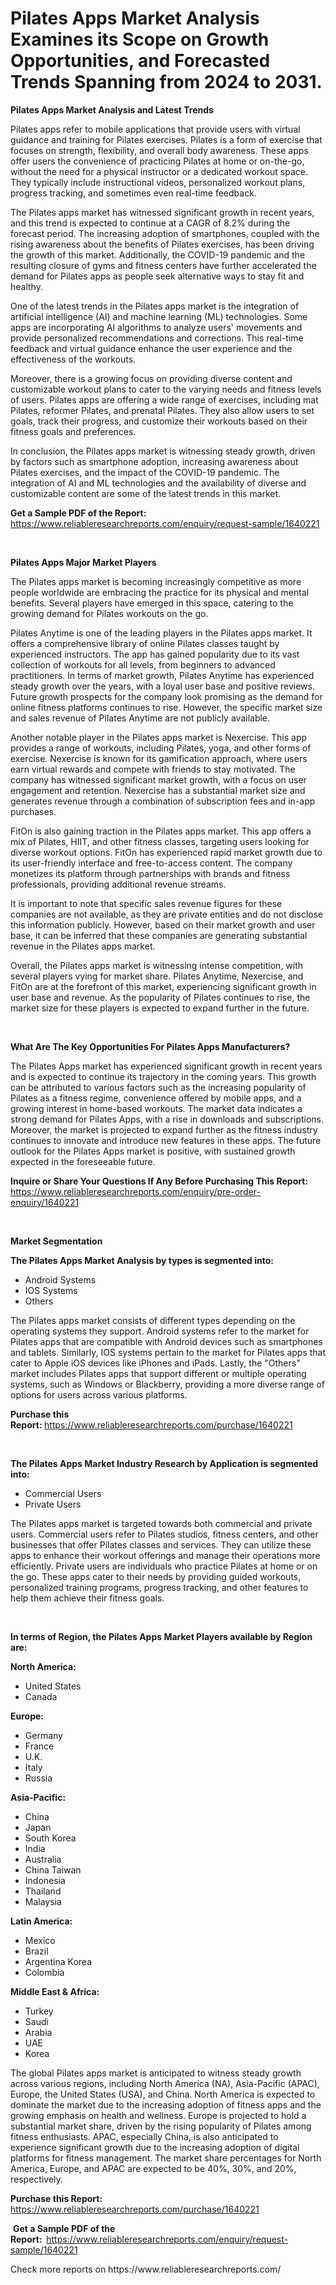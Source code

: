 <p><h1>Pilates Apps Market Analysis Examines its Scope on Growth Opportunities, and Forecasted Trends Spanning from 2024 to 2031.</h1></p><p><strong>Pilates Apps Market Analysis and Latest Trends</strong></p>
<p><p>Pilates apps refer to mobile applications that provide users with virtual guidance and training for Pilates exercises. Pilates is a form of exercise that focuses on strength, flexibility, and overall body awareness. These apps offer users the convenience of practicing Pilates at home or on-the-go, without the need for a physical instructor or a dedicated workout space. They typically include instructional videos, personalized workout plans, progress tracking, and sometimes even real-time feedback.</p><p>The Pilates apps market has witnessed significant growth in recent years, and this trend is expected to continue at a CAGR of 8.2% during the forecast period. The increasing adoption of smartphones, coupled with the rising awareness about the benefits of Pilates exercises, has been driving the growth of this market. Additionally, the COVID-19 pandemic and the resulting closure of gyms and fitness centers have further accelerated the demand for Pilates apps as people seek alternative ways to stay fit and healthy.</p><p>One of the latest trends in the Pilates apps market is the integration of artificial intelligence (AI) and machine learning (ML) technologies. Some apps are incorporating AI algorithms to analyze users' movements and provide personalized recommendations and corrections. This real-time feedback and virtual guidance enhance the user experience and the effectiveness of the workouts.</p><p>Moreover, there is a growing focus on providing diverse content and customizable workout plans to cater to the varying needs and fitness levels of users. Pilates apps are offering a wide range of exercises, including mat Pilates, reformer Pilates, and prenatal Pilates. They also allow users to set goals, track their progress, and customize their workouts based on their fitness goals and preferences.</p><p>In conclusion, the Pilates apps market is witnessing steady growth, driven by factors such as smartphone adoption, increasing awareness about Pilates exercises, and the impact of the COVID-19 pandemic. The integration of AI and ML technologies and the availability of diverse and customizable content are some of the latest trends in this market.</p></p>
<p><strong>Get a Sample PDF of the Report:&nbsp;</strong> <a href="https://www.reliableresearchreports.com/enquiry/request-sample/1640221">https://www.reliableresearchreports.com/enquiry/request-sample/1640221</a></p>
<p>&nbsp;</p>
<p><strong>Pilates Apps Major Market Players</strong></p>
<p><p>The Pilates apps market is becoming increasingly competitive as more people worldwide are embracing the practice for its physical and mental benefits. Several players have emerged in this space, catering to the growing demand for Pilates workouts on the go. </p><p>Pilates Anytime is one of the leading players in the Pilates apps market. It offers a comprehensive library of online Pilates classes taught by experienced instructors. The app has gained popularity due to its vast collection of workouts for all levels, from beginners to advanced practitioners. In terms of market growth, Pilates Anytime has experienced steady growth over the years, with a loyal user base and positive reviews. Future growth prospects for the company look promising as the demand for online fitness platforms continues to rise. However, the specific market size and sales revenue of Pilates Anytime are not publicly available.</p><p>Another notable player in the Pilates apps market is Nexercise. This app provides a range of workouts, including Pilates, yoga, and other forms of exercise. Nexercise is known for its gamification approach, where users earn virtual rewards and compete with friends to stay motivated. The company has witnessed significant market growth, with a focus on user engagement and retention. Nexercise has a substantial market size and generates revenue through a combination of subscription fees and in-app purchases.</p><p>FitOn is also gaining traction in the Pilates apps market. This app offers a mix of Pilates, HIIT, and other fitness classes, targeting users looking for diverse workout options. FitOn has experienced rapid market growth due to its user-friendly interface and free-to-access content. The company monetizes its platform through partnerships with brands and fitness professionals, providing additional revenue streams.</p><p>It is important to note that specific sales revenue figures for these companies are not available, as they are private entities and do not disclose this information publicly. However, based on their market growth and user base, it can be inferred that these companies are generating substantial revenue in the Pilates apps market.</p><p>Overall, the Pilates apps market is witnessing intense competition, with several players vying for market share. Pilates Anytime, Nexercise, and FitOn are at the forefront of this market, experiencing significant growth in user base and revenue. As the popularity of Pilates continues to rise, the market size for these players is expected to expand further in the future.</p></p>
<p>&nbsp;</p>
<p><strong>What Are The Key Opportunities For Pilates Apps Manufacturers?</strong></p>
<p><p>The Pilates Apps market has experienced significant growth in recent years and is expected to continue its trajectory in the coming years. This growth can be attributed to various factors such as the increasing popularity of Pilates as a fitness regime, convenience offered by mobile apps, and a growing interest in home-based workouts. The market data indicates a strong demand for Pilates Apps, with a rise in downloads and subscriptions. Moreover, the market is projected to expand further as the fitness industry continues to innovate and introduce new features in these apps. The future outlook for the Pilates Apps market is positive, with sustained growth expected in the foreseeable future.</p></p>
<p><strong>Inquire or Share Your Questions If Any Before Purchasing This Report:</strong> <a href="https://www.reliableresearchreports.com/enquiry/pre-order-enquiry/1640221">https://www.reliableresearchreports.com/enquiry/pre-order-enquiry/1640221</a></p>
<p>&nbsp;</p>
<p><strong>Market Segmentation</strong></p>
<p><strong>The Pilates Apps Market Analysis by types is segmented into:</strong></p>
<p><ul><li>Android Systems</li><li>IOS Systems</li><li>Others</li></ul></p>
<p><p>The Pilates apps market consists of different types depending on the operating systems they support. Android systems refer to the market for Pilates apps that are compatible with Android devices such as smartphones and tablets. Similarly, IOS systems pertain to the market for Pilates apps that cater to Apple iOS devices like iPhones and iPads. Lastly, the "Others" market includes Pilates apps that support different or multiple operating systems, such as Windows or Blackberry, providing a more diverse range of options for users across various platforms.</p></p>
<p><strong>Purchase this Report:&nbsp;</strong><a href="https://www.reliableresearchreports.com/purchase/1640221">https://www.reliableresearchreports.com/purchase/1640221</a></p>
<p>&nbsp;</p>
<p><strong>The Pilates Apps Market Industry Research by Application is segmented into:</strong></p>
<p><ul><li>Commercial Users</li><li>Private Users</li></ul></p>
<p><p>The Pilates apps market is targeted towards both commercial and private users. Commercial users refer to Pilates studios, fitness centers, and other businesses that offer Pilates classes and services. They can utilize these apps to enhance their workout offerings and manage their operations more efficiently. Private users are individuals who practice Pilates at home or on the go. These apps cater to their needs by providing guided workouts, personalized training programs, progress tracking, and other features to help them achieve their fitness goals.</p></p>
<p>&nbsp;</p>
<p><strong>In terms of Region, the Pilates Apps Market Players available by Region are:</strong></p>
<p>
    <p> <strong> North America: </strong>
        <ul>
            <li>United States</li>
            <li>Canada</li>
        </ul>
        </p> 
    <p> <strong> Europe: </strong>
        <ul>
            <li>Germany</li>
            <li>France</li>
            <li>U.K.</li>
            <li>Italy</li>
            <li>Russia</li>
        </ul>
        </p> 
    <p> <strong> Asia-Pacific: </strong>
        <ul>
            <li>China</li>
            <li>Japan</li>
            <li>South Korea</li>
            <li>India</li>
            <li>Australia</li>
            <li>China Taiwan</li>
            <li>Indonesia</li>
            <li>Thailand</li>
            <li>Malaysia</li>
        </ul>
        </p> 
    <p> <strong> Latin America: </strong>
        <ul>
            <li>Mexico</li>
            <li>Brazil</li>
            <li>Argentina Korea</li>
            <li>Colombia</li>
        </ul>
        </p> 
    <p> <strong> Middle East & Africa: </strong>
        <ul>
            <li>Turkey</li>
            <li>Saudi</li>
            <li>Arabia</li>
            <li>UAE</li>
            <li>Korea</li>
        </ul>
    </p>
    </p>
<p><p>The global Pilates apps market is anticipated to witness steady growth across various regions, including North America (NA), Asia-Pacific (APAC), Europe, the United States (USA), and China. North America is expected to dominate the market due to the increasing adoption of fitness apps and the growing emphasis on health and wellness. Europe is projected to hold a substantial market share, driven by the rising popularity of Pilates among fitness enthusiasts. APAC, especially China, is also anticipated to experience significant growth due to the increasing adoption of digital platforms for fitness management. The market share percentages for North America, Europe, and APAC are expected to be 40%, 30%, and 20%, respectively.</p></p>
<p><strong>Purchase this Report: </strong><a href="https://www.reliableresearchreports.com/purchase/1640221">https://www.reliableresearchreports.com/purchase/1640221</a></p>
<p>&nbsp;<strong>Get a Sample PDF of the Report:&nbsp;&nbsp;</strong><a href="https://www.reliableresearchreports.com/enquiry/request-sample/1640221">https://www.reliableresearchreports.com/enquiry/request-sample/1640221</a></p>
<p><strong></strong></p>
<p>Check more reports on https://www.reliableresearchreports.com/</p>